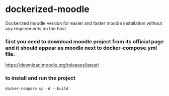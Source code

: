 # dockerized-moodle
Dockerized moodle version for easier and faster moodle installation without any requirements on the host

### first you need to download moodle project from its official page and it should appear as moodle next to docker-compose.yml file.
<a>https://download.moodle.org/releases/latest/</a>
### to install and run the project
<code>docker-compose up -d --build</code>
